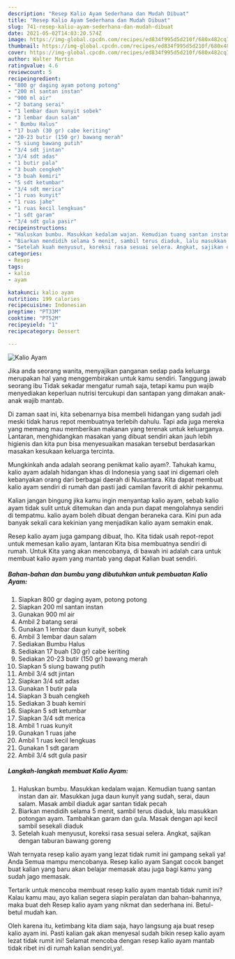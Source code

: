 ```yaml
---
description: "Resep Kalio Ayam Sederhana dan Mudah Dibuat"
title: "Resep Kalio Ayam Sederhana dan Mudah Dibuat"
slug: 741-resep-kalio-ayam-sederhana-dan-mudah-dibuat
date: 2021-05-02T14:03:20.574Z
image: https://img-global.cpcdn.com/recipes/ed834f995d5d210f/680x482cq70/kalio-ayam-foto-resep-utama.jpg
thumbnail: https://img-global.cpcdn.com/recipes/ed834f995d5d210f/680x482cq70/kalio-ayam-foto-resep-utama.jpg
cover: https://img-global.cpcdn.com/recipes/ed834f995d5d210f/680x482cq70/kalio-ayam-foto-resep-utama.jpg
author: Walter Martin
ratingvalue: 4.6
reviewcount: 5
recipeingredient:
- "800 gr daging ayam potong potong"
- "200 ml santan instan"
- "900 ml air"
- "2 batang serai"
- "1 lembar daun kunyit sobek"
- "3 lembar daun salam"
- " Bumbu Halus"
- "17 buah (30 gr) cabe keriting"
- "20-23 butir (150 gr) bawang merah"
- "5 siung bawang putih"
- "3/4 sdt jintan"
- "3/4 sdt adas"
- "1 butir pala"
- "3 buah cengkeh"
- "3 buah kemiri"
- "5 sdt ketumbar"
- "3/4 sdt merica"
- "1 ruas kunyit"
- "1 ruas jahe"
- "1 ruas kecil lengkuas"
- "1 sdt garam"
- "3/4 sdt gula pasir"
recipeinstructions:
- "Haluskan bumbu. Masukkan kedalam wajan. Kemudian tuang santan instan dan air. Masukkan juga daun kunyit yang sudah, serai, daun salam. Masak ambil diaduk agar santan tidak pecah"
- "Biarkan mendidih selama 5 menit, sambil terus diaduk, lalu masukkan potongan ayam. Tambahkan garam dan gula. Masak dengan api kecil sambil sesekali diaduk"
- "Setelah kuah menyusut, koreksi rasa sesuai selera. Angkat, sajikan dengan taburan bawang goreng"
categories:
- Resep
tags:
- kalio
- ayam

katakunci: kalio ayam 
nutrition: 199 calories
recipecuisine: Indonesian
preptime: "PT33M"
cooktime: "PT52M"
recipeyield: "1"
recipecategory: Dessert

---
```



![Kalio Ayam](https://img-global.cpcdn.com/recipes/ed834f995d5d210f/680x482cq70/kalio-ayam-foto-resep-utama.jpg)

Jika anda seorang wanita, menyajikan panganan sedap pada keluarga merupakan hal yang menggembirakan untuk kamu sendiri. Tanggung jawab seorang ibu Tidak sekadar mengatur rumah saja, tetapi kamu pun wajib menyediakan keperluan nutrisi tercukupi dan santapan yang dimakan anak-anak wajib mantab.

Di zaman  saat ini, kita sebenarnya bisa membeli hidangan yang sudah jadi meski tidak harus repot membuatnya terlebih dahulu. Tapi ada juga mereka yang memang mau memberikan makanan yang terenak untuk keluarganya. Lantaran, menghidangkan masakan yang dibuat sendiri akan jauh lebih higienis dan kita pun bisa menyesuaikan masakan tersebut berdasarkan masakan kesukaan keluarga tercinta. 



Mungkinkah anda adalah seorang penikmat kalio ayam?. Tahukah kamu, kalio ayam adalah hidangan khas di Indonesia yang saat ini digemari oleh kebanyakan orang dari berbagai daerah di Nusantara. Kita dapat membuat kalio ayam sendiri di rumah dan pasti jadi camilan favorit di akhir pekanmu.

Kalian jangan bingung jika kamu ingin menyantap kalio ayam, sebab kalio ayam tidak sulit untuk ditemukan dan anda pun dapat mengolahnya sendiri di tempatmu. kalio ayam boleh dibuat dengan beraneka cara. Kini pun ada banyak sekali cara kekinian yang menjadikan kalio ayam semakin enak.

Resep kalio ayam juga gampang dibuat, lho. Kita tidak usah repot-repot untuk memesan kalio ayam, lantaran Kita bisa membuatnya sendiri di rumah. Untuk Kita yang akan mencobanya, di bawah ini adalah cara untuk membuat kalio ayam yang mantab yang dapat Kalian buat sendiri.

<!--inarticleads1-->

##### Bahan-bahan dan bumbu yang dibutuhkan untuk pembuatan Kalio Ayam:

1. Siapkan 800 gr daging ayam, potong potong
1. Siapkan 200 ml santan instan
1. Gunakan 900 ml air
1. Ambil 2 batang serai
1. Gunakan 1 lembar daun kunyit, sobek
1. Ambil 3 lembar daun salam
1. Sediakan  Bumbu Halus
1. Sediakan 17 buah (30 gr) cabe keriting
1. Sediakan 20-23 butir (150 gr) bawang merah
1. Siapkan 5 siung bawang putih
1. Ambil 3/4 sdt jintan
1. Siapkan 3/4 sdt adas
1. Gunakan 1 butir pala
1. Siapkan 3 buah cengkeh
1. Sediakan 3 buah kemiri
1. Siapkan 5 sdt ketumbar
1. Siapkan 3/4 sdt merica
1. Ambil 1 ruas kunyit
1. Gunakan 1 ruas jahe
1. Ambil 1 ruas kecil lengkuas
1. Gunakan 1 sdt garam
1. Ambil 3/4 sdt gula pasir




<!--inarticleads2-->

##### Langkah-langkah membuat Kalio Ayam:

1. Haluskan bumbu. Masukkan kedalam wajan. Kemudian tuang santan instan dan air. Masukkan juga daun kunyit yang sudah, serai, daun salam. Masak ambil diaduk agar santan tidak pecah
1. Biarkan mendidih selama 5 menit, sambil terus diaduk, lalu masukkan potongan ayam. Tambahkan garam dan gula. Masak dengan api kecil sambil sesekali diaduk
1. Setelah kuah menyusut, koreksi rasa sesuai selera. Angkat, sajikan dengan taburan bawang goreng




Wah ternyata resep kalio ayam yang lezat tidak rumit ini gampang sekali ya! Anda Semua mampu mencobanya. Resep kalio ayam Sangat cocok banget buat kalian yang baru akan belajar memasak atau juga bagi kamu yang sudah jago memasak.

Tertarik untuk mencoba membuat resep kalio ayam mantab tidak rumit ini? Kalau kamu mau, ayo kalian segera siapin peralatan dan bahan-bahannya, maka buat deh Resep kalio ayam yang nikmat dan sederhana ini. Betul-betul mudah kan. 

Oleh karena itu, ketimbang kita diam saja, hayo langsung aja buat resep kalio ayam ini. Pasti kalian gak akan menyesal sudah bikin resep kalio ayam lezat tidak rumit ini! Selamat mencoba dengan resep kalio ayam mantab tidak ribet ini di rumah kalian sendiri,ya!.

